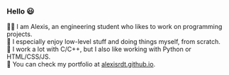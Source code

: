 ### Hello 😃

👱‍♂️ I am Alexis, an engineering student who likes to work on programming projects. <br />
🔨 I especially enjoy low-level stuff and doing things myself, from scratch. <br />
🔧 I work a lot with C/C++, but I also like working with Python or HTML/CSS/JS. <br />
🔗 You can check my portfolio at [alexisrdt.github.io](https://alexisrdt.github.io).
